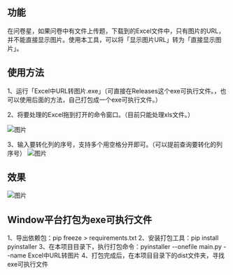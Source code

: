 ## 功能
在问卷星，如果问卷中有文件上传题，下载到的Excel文件中，只有图片的URL，并不能直接显示图片。使用本工具，可以将「显示图片URL」转为「直接显示图片」。

## 使用方法
1、运行「Excel中URL转图片.exe」（可直接在Releases这个exe可执行文件。，也可以使用后面的方法，自己打包成一个exe可执行文件。）

2、将要处理的Excel拖到打开的命令窗口。（目前只能处理xls文件。）

![图片](https://helpimage.paperol.cn/20230817091553.png)

3、输入要转化列的序号，支持多个用空格分开即可。（可以提前查询要转化的列序号）
![图片](https://helpimage.paperol.cn/20230817091632.png)

## 效果
![图片](https://helpimage.paperol.cn/20230817091947.png)

## Window平台打包为exe可执行文件
1、导出依赖包：pip freeze > requirements.txt
2、安装打包工具：pip install pyinstaller
3、在本项目目录下，执行打包命令：pyinstaller --onefile  main.py --name Excel中URL转图片
4、打包完成后，在本项目目录下的dist文件夹，寻找exe可执行文件
